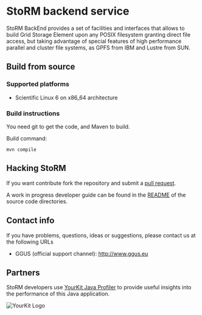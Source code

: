 StoRM backend service
===============================

StoRM BackEnd provides a set of facilities and interfaces that allows to
build Grid Storage Element upon any POSIX filesystem granting direct file access, 
but taking advantage of special features of high performance parallel and
cluster file systems, as GPFS from IBM and Lustre from SUN.

## Build from source

### Supported platforms

* Scientific Linux 6 on x86_64 architecture

### Build instructions

You need git to get the code, and Maven to build.

Build command:

    mvn compile

## Hacking StoRM

If you want contribute fork the repository and submit a 
[pull request](https://help.github.com/articles/using-pull-requests). 

A work in progress developer guide can be found in the [README](src/it/grid/storm/README.md) of the source code directories.

## Contact info

If you have problems, questions, ideas or suggestions, please contact us at
the following URLs

* GGUS (official support channel): http://www.ggus.eu

## Partners

StoRM developers use [YourKit Java Profiler](http://www.yourkit.com/) to provide useful insights into the performance of this Java application. 

![YourKit Logo](https://www.yourkit.com/images/yklogo.png)

